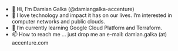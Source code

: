 - 👋 Hi, I’m Damian Galka (@damiangalka-accenture)
- 👀 I love technology and impact it has on our lives. I’m interested in computer networks and public clouds.
- 🌱 I’m currently learning Google Cloud Platform and Terraform.
- 📫 How to reach me ... just drop me an e-mail:
  damian.galka (at) accenture.com

<!---
damiangalka-accenture/damiangalka-accenture is a ✨ special ✨ repository because its `README.md` (this file) appears on your GitHub profile.
You can click the Preview link to take a look at your changes.
--->
